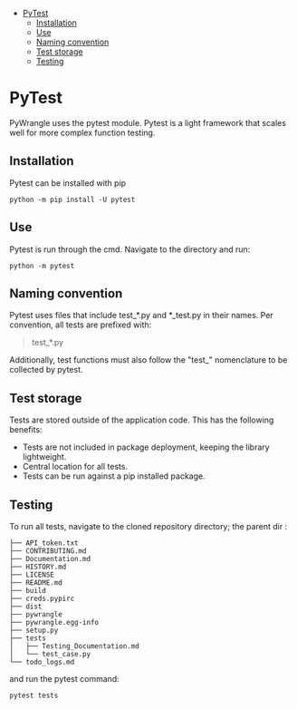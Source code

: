 - [PyTest](#pytest)
  - [Installation](#installation)
  - [Use](#use)
  - [Naming convention](#naming-convention)
  - [Test storage](#test-storage)
  - [Testing](#testing)


# PyTest
PyWrangle uses the pytest module. Pytest is a light framework that scales well for more complex function testing. 

## Installation
Pytest can be installed with pip
```
python -m pip install -U pytest
```

## Use
Pytest is run through the cmd. Navigate to the directory and run:
```
python -m pytest
```


## Naming convention
Pytest uses files that include test_*.py and *_test.py in their names. Per convention, all tests are prefixed with:
> test_*.py

Additionally, test functions must also follow the "test_" nomenclature to be collected by pytest.


## Test storage
Tests are stored outside of the application code. This has the following benefits:
- Tests are not included in package deployment, keeping the library lightweight.
- Central location for all tests.
- Tests can be run against a pip installed package.

## Testing
To run all tests, navigate to the cloned repository directory; the parent dir :
```
├── API_token.txt
├── CONTRIBUTING.md
├── Documentation.md
├── HISTORY.md
├── LICENSE
├── README.md
├── build
├── creds.pypirc
├── dist
├── pywrangle
├── pywrangle.egg-info
├── setup.py
├── tests
│   ├── Testing_Documentation.md
│   └── test_case.py
└── todo_logs.md
```
and run the pytest command:
```
pytest tests
```

